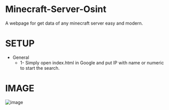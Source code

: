 # Minecraft-Server-Osint

A webpage for get data of any minecraft server easy and modern.

# SETUP
- General
  - 1- Simply open index.html in Google and put IP with name or numeric to start the search.
   
# IMAGE 
![image](https://github.com/user-attachments/assets/d11bfacf-4fa7-4ca7-8f6c-7d5d82af1e33)
